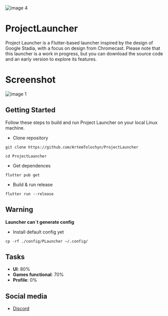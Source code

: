 ![image 4](https://github.com/ArtemTolochyn/ProjectLauncher/assets/146871074/302ef8f2-f7e0-40a7-b57e-8c196290660f)


# ProjectLauncher

Project Launcher is a Flutter-based launcher inspired by the design of Google Stadia, with a focus on design from Chromecast. Please note that this launcher is a work in progress, but you can download the source code and an early version to explore its features.

# Screenshot
![image 1](https://github.com/ArtemTolochyn/ProjectLauncher/assets/146871074/2e1ad905-45ae-4a96-89d6-ef37a6a991fb)


## Getting Started
Follow these steps to build and run Project Launcher on your local Linux machine.

- Clone repository
```
git clone https://github.com/ArtemTolochyn/ProjectLauncher
```
```
cd ProjectLauncher
```

- Get dependences
```
flutter pub get
```

- Build & run release
```
flutter run --release
```

## Warning
**Launcher can`t generate config**
- Install default config yet
```
cp -rf ./config/PLauncher ~/.config/
```


## Tasks
- **UI**: 80%
- **Games functional**: 70%
- **Profile**: 0%

## Social media
- [Discord](https://discord.gg/zQfZehumeb)
